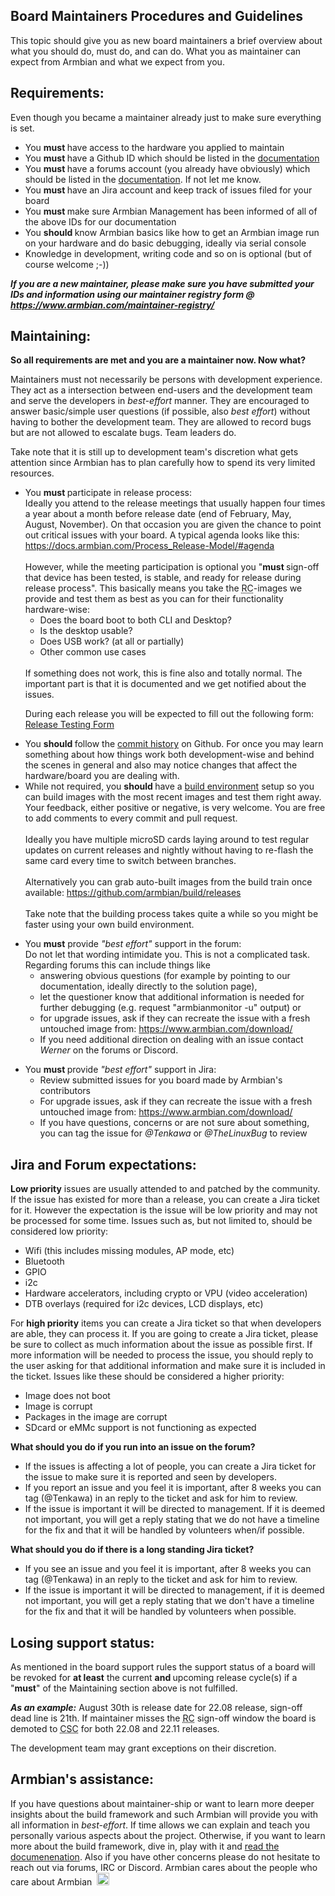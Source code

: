 <h2>Board Maintainers Procedures and Guidelines</h2>
<p>
	This topic should give you as new board maintainers a brief overview about what you should do, must do, and can do. What you as maintainer can expect from Armbian and what we expect from you.
</p>

<p>
<h2><strong>Requirements:</strong></h2>
</p>

<p>
	Even though you became a maintainer already just to make sure everything is set.
</p>


<ul>
	<li>
		You <strong>must </strong>have access to the hardware you applied to maintain
	</li>
	<li>
		You <strong>must </strong>have a Github ID which should be listed in the <a href="https://docs.armbian.com/Release_Board-Maintainers/" rel="external nofollow">documentation</a>
	</li>
	<li>
		You <strong>must </strong>have a forums account (you already have obviously) which should be listed in the <a href="https://docs.armbian.com/Release_Board-Maintainers/" rel="external nofollow">documentation</a>. If not let me know.
	</li>
    <li>You <strong>must </strong> have an Jira account and keep track of issues filed for your board</li>
        <li> You <strong>must </strong> make sure Armbian Management has been informed of all of the above IDs for our documentation</li>
    <li>
		You <strong>should </strong>know Armbian basics like how to get an Armbian image run on your hardware and do basic debugging, ideally via serial console
	</li>
	<li>
		Knowledge in development, writing code and so on is optional (but of course welcome ;-))
	</li>
</ul>

<i><b>If you are a new maintainer, please make sure you have submitted your IDs and information using our maintainer registry form @ https://www.armbian.com/maintainer-registry/</b></i>

<p>
<h2><strong>Maintaining:</strong></h2>
</p>

<p>
    <b>So all requirements are met and you are a maintainer now. Now what?</b>
</p>

<p>
	Maintainers must not necessarily be persons with development experience. They act as a intersection between end-users and the development team and serve the developers in<em> best-effort</em> manner. They are encouraged to answer basic/simple user questions (if possible, also<em> best effort</em>) without having to bother the development team. They are allowed to record bugs but are not allowed to escalate bugs. Team leaders do.
</p>

<p>
	Take note that it is still up to development team&#39;s discretion what gets attention since Armbian has to plan carefully how to spend its very limited resources.
</p>

<ul>
	<li>
		You <strong>must </strong>participate in release process:<br>
		Ideally you attend to the release meetings that usually happen four times a year about a month before release date (end of February, May, August, November). On that occasion you are given the chance to point out critical issues with your board. A typical agenda looks like this: <a href="https://docs.armbian.com/Process_Release-Model/#agenda" ipsnoembed="true" rel="external nofollow"> https://docs.armbian.com/Process_Release-Model/#agenda</a><br>
		<br>
		However, while the meeting participation is optional you &quot;<strong>must </strong>sign-off that device has been tested, is stable, and ready for release during release process&quot;.
		This basically means you take the <abbr title="Release candidate">RC</abbr>-images we provide and test them as best as you can for their functionality hardware-wise:
        <ul>
            <li>Does the board boot to both CLI and Desktop?</li>
            <li>Is the desktop usable?</li>
            <li>Does USB work? (at all or partially)</li>
            <li>Other common use cases</li>
        </ul><br>
        If something does not work, this is fine also and totally normal. The important part is that it is documented and we get notified about the issues.
        
During each release you will be expected to fill out  the following form: <a href="https://github.com/EvilOlaf/rc-testing/issues/new?assignees=&amp;labels=for+review&amp;template=form.yml&amp;title=%5BRC%5D%3A+" ipsnoembed="true" rel="external nofollow">Release Testing Form</a>
    </li>
</ul>
<ul>
 <li>
		You <strong>should </strong>follow the <a href="https://github.com/armbian/build/commits/master" rel="external nofollow">commit history</a> on Github. For once you may learn something about how things work both development-wise and behind the scenes in general and also may notice changes that affect the hardware/board you are dealing with. 
	</li>
	<li>
		While not required, you <strong>should </strong>have a <a href="https://docs.armbian.com/Developer-Guide_Build-Preparation/" rel="external nofollow">build environment</a> setup so you can build images with the most recent images and test them right away. Your feedback, either positive or negative, is very welcome. You are free to add comments to every commit and pull request.
        <br>
        <br>
		Ideally you have multiple microSD cards laying around to test regular updates on current releases and nightly without having to re-flash the same card every time to switch between branches.<br><br>
		Alternatively you can grab auto-built images from the build train once available: <a href="https://github.com/armbian/build/releases" rel="external nofollow">https://github.com/armbian/build/releases</a><br><br>
		Take note that the building process takes quite a while so you might be faster using your own build environment.
	</li>
</ul>   
</ul>


<ul>
	<li>
		You <strong>must</strong> provide <em>&quot;best effort&quot;</em> support in the forum:<br>
		Do not let that wording intimidate you. This is not a complicated task. Regarding forums this can include things like
		<ul>
			<li>
				answering obvious questions (for example by pointing to our documentation, ideally directly to the solution page),
			</li>
			<li>
				let the questioner know that additional information is needed for further debugging (e.g. request &quot;armbianmonitor -u&quot; output) or
			</li>
			<li>
				for upgrade issues, ask if they can recreate the issue with a fresh untouched image from: <a href="https://www.armbian.com/download/" ipsnoembed="true" rel="external nofollow">https://www.armbian.com/download/</a>
			</li>
            <li> If you need additional direction on dealing with an issue contact <em>Werner</em> on the forums or Discord.</li>
		</ul>
	</li>
</ul>
<ul>
	<li>
		You <strong>must </strong>provide <em>&quot;best effort&quot;</em> support in Jira:<br>
		<ul>
			<li>
				Review submitted issues for you board made by Armbian's contributors
			</li>
			<li>
				For upgrade issues, ask if they can recreate the issue with a fresh untouched image from: <a href="https://www.armbian.com/download/" ipsnoembed="true" rel="external nofollow">https://www.armbian.com/download/</a>
			</li>
            <li> If you have questions, concerns or are not sure about something, you can tag the issue for <em>@Tenkawa</em> or <em>@TheLinuxBug</em> to review</li>
            		</ul>
	</li>
</ul>

<p>
<h2><strong>Jira and Forum expectations:</strong></h2>
</p>

<strong>Low priority</strong> issues are usually attended to and patched by the community. If the issue has existed for more than a release, you can create a Jira ticket for it. However the expectation is the issue will be low priority and may not be processed for some time. Issues such as, but not limited to, should be considered low priority:
<ul>
    <li>Wifi (this includes missing modules, AP mode, etc)<br></li>
    <li>Bluetooth<br></li>
    <li>GPIO<br></li>
    <li>i2c</li>
    <li>Hardware accelerators, including crypto or VPU (video acceleration)</li>
    <li>DTB overlays (required for i2c devices, LCD displays, etc)</li>
</ul>



For <strong>high priority</strong> items you can create a Jira ticket so that when developers are able, they can process it. If you are going to create a Jira ticket, please be sure to collect as much information about the issue as possible first. If more information will be needed to process the issue, you should reply to the user asking for that additional information and make sure it is included in the ticket. Issues like these should be considered a higher priority:
<ul>
    <li>Image does not boot<br></li>
    <li>Image is corrupt<br></li>
    <li>Packages in the image are corrupt<br></li>
    <li>SDcard or eMMc support is not functioning as expected<br></li>
</ul>


<strong> What should you do if you run into an issue on the forum?</strong>
<ul>
    <li> If the issues is affecting a lot of people, you can create a Jira ticket for the issue to make sure it is reported and seen by developers.</li>
    <li> If you report an issue and you feel it is important, after 8 weeks you can tag (@Tenkawa) in an reply to the ticket and ask for him to review. </li>
    <li> If the issue is important it will be directed to management. If it is deemed not important, you will get a reply stating that we do not have a timeline for the fix and that it will be handled by volunteers when/if possible.</li>
</ul>

<strong>What should you do if there is a long standing Jira ticket?</strong>
<ul>
     <li>If you see an issue and you feel it is important, after 8 weeks you can tag (@Tenkawa) in an reply to the ticket and ask for him to review. </li>
    <li> If the issue is important it will be directed to management, if it is deemed not important, you will get a reply stating that we don't have a timeline for the fix and that it will be handled by volunteers when possible.</li>
</ul>
<p>
<h2><strong>Losing support status:</strong></h2>
</p>
<p>
	As mentioned in the board support rules the support status of a board will be revoked for <strong>at least</strong> the current <strong>and </strong>upcoming release cycle(s) if a &quot;<strong>must</strong>&quot; of the Maintaining section above is not fulfilled.
</p>

<p>
    <b><i>As an example:</i></b> August 30th is release date for 22.08 release, sign-off dead line is 21th. If maintainer misses the <abbr title="Release candidate"><abbr title="Release candidate">RC</abbr></abbr> sign-off window the board is demoted to <abbr title="Community supported Chip - no official support"><abbr title="Community supported Chip - no official support">CSC</abbr></abbr> for both 22.08 and 22.11 releases.
</p>

<p>
	The development team may grant exceptions on their discretion.
</p>

<p>
<h2><strong>Armbian&#39;s assistance:</strong></h2>
</p>

If you have questions about maintainer-ship or want to learn more deeper insights about the build framework and such Armbian will provide you with all information in <em>best-effort</em>. If time allows we can explain and teach you personally various aspects about the project. Otherwise, if  you want to learn more about the build framework, dive in, play with it and <a href="https://docs.armbian.com/Developer-Guide_Build-Preparation/" rel="external nofollow">read the documenenation</a>. Also if you have other concerns please do not hesitate to reach out via forums, IRC or Discord. Armbian cares about the people who care about Armbian&nbsp; <span><img alt=":)" data-emoticon="true" height="20" loading="lazy" src="https://forum.armbian.com/uploads/emoticons/default_smile.png" srcset="https://forum.armbian.com/uploads/emoticons/smile@2x.png 2x" title=":)" width="20"></span>
